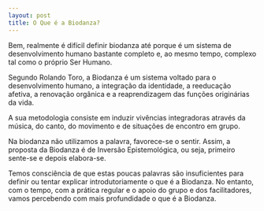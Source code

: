 ```yaml
---
layout: post
title: O Que é a Biodanza?
---
```

Bem, realmente é difícil definir biodanza até porque é um sistema de desenvolvimento humano bastante completo e, ao mesmo tempo, complexo tal como o próprio Ser Humano.

Segundo Rolando Toro, a Biodanza é um sistema voltado para o desenvolvimento humano, a integração da identidade, a reeducação afetiva, a renovação orgânica e a reaprendizagem das funções originárias da vida. 

A sua metodologia consiste em induzir vivências integradoras através da música, do canto, do movimento e de situações de encontro em grupo. 

Na biodanza não utilizamos a palavra, favorece-se o sentir. Assim, a proposta da Biodanza é de Inversão Epistemológica, ou seja, primeiro sente-se e depois elabora-se.

Temos consciência de que estas poucas palavras são insuficientes para definir ou tentar explicar introdutoriamente o que é a Biodanza. No entanto, com o tempo, com a prática regular e o apoio do grupo e dos facilitadores, vamos percebendo com mais profundidade o que é a Biodanza.
